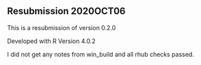 ## Resubmission 2020OCT06

This is a resubmission of version 0.2.0

Developed with R Version 4.0.2

I did not get any notes from win_build and all rhub checks passed.
